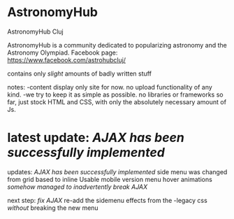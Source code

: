 # AstronomyHub
AstronomyHub Cluj

AstronomyHub is a community dedicated to popularizing astronomy and the Astronomy Olympiad.
Facebook page: https://www.facebook.com/astrohubcluj/

contains only *slight* amounts of badly written stuff

notes:
-content display only site for now. no upload functionality of any kind.
-we try to keep it as simple as possible. no libraries or frameworks so far, just stock HTML and CSS, with only the absolutely necessary amount of Js.



latest update:
*AJAX has been successfully implemented*
=======
updates:
*AJAX has been successfully implemented*
side menu was changed from grid based to inline
Usable mobile version
menu hover animations
*somehow managed to inadvertently break AJAX*

next step:
*fix AJAX*
re-add the sidemenu effects from the -legacy css *without* breaking the new menu
